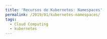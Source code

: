 ```yaml
---
title: 'Recursos de Kubernetes: Namespaces'
permalink: /2019/01/kubernetes-namespaces/
tags:
  - Cloud Computing
  - kubernetes
---
```

